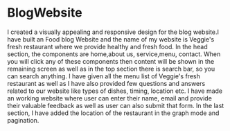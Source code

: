 # BlogWebsite
I created a visually appealing and responsive design for the blog website.I have built an Food blog Website and the name of my website is Veggie's fresh restaurant where we provide healthy and fresh food. In the head section, the components are home,about us, service,menu, contact. When you will click any of these components then content will be shown in the remaining screen as well as in the top section there is search bar, so you can search anything. I have given all the menu list of Veggie's fresh restaurant as well as I have also provided few questions and answers related to our website like types of dishes, timing, location etc. I have made an working website where user can enter their name, email and provide their valuable feedback as well as user can also submit that form. In the last section, I have added the location of the restaurant in the graph mode and pagination.
